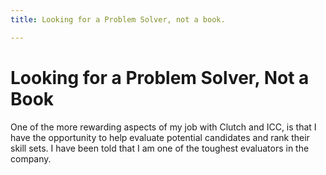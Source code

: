 ```yaml
---
title: Looking for a Problem Solver, not a book.

---
```


# Looking for a Problem Solver, Not a Book

One of the more rewarding aspects of my job with Clutch and ICC, is that I have the opportunity to help
evaluate potential candidates and rank their skill sets. I have been told that I am one of the toughest
evaluators in the company.

